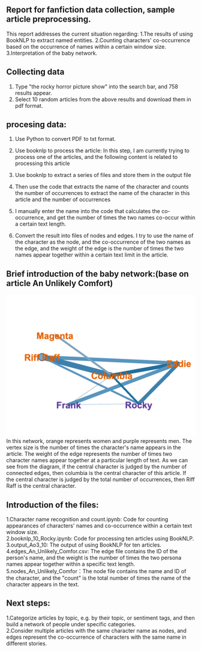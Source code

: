 ## Report for fanfiction data collection, sample article preprocessing.

This report addresses the current situation regarding:
1.The results of using BookNLP to extract named entities.
2.Counting characters' co-occurrence based on the occurrence of names within a certain window size.
3.Interpretation of the baby network.
## Collecting data
1. Type "the rocky horror picture show" into the search bar, and 758 results appear.
2. Select 10 random articles from the above results and download them in pdf format.

## procesing data:
1. Use Python to convert PDF to txt format.
2. Use booknlp to process the article: In this step, I am currently trying to process one of the articles, and the following content is related to processing this article
3. Use booknlp to extract a series of files and store them in the output file
4. Then use the code that extracts the name of the character and counts the number of occurrences to extract the name of the character in this article and the number of occurrences
5. I manually enter the name into the code that calculates the co-occurrence, and get the number of times the two names co-occur within a certain text length.

6. Convert the result into files of nodes and edges.
I try to use the name of the character as the node, and the co-occurrence of the two names as the edge, and the weight of the edge is the number of times the two names appear together within a certain text limit in the article.

## Brief introduction of the baby network:(base on article An Unlikely Comfort)
![image](https://github.com/CHENJiaminG2088/characters_network/blob/main/screenshot_193815.png)
In this network, orange represents women and purple represents men. The vertex size is the number of times the character's name appears in the article. The weight of the edge represents the number of times two character names appear together at a particular length of text. As we can see from the diagram, if the central character is judged by the number of connected edges, then columbia is the central character of this article. If the central character is judged by the total number of occurrences, then Riff Raff is the central character.

## Introduction of the files:
1.Character name recognition and count.ipynb: Code for counting appearances of characters' names and co-occurrence within a certain text window size.  
2.booknlp_10_Rocky.ipynb: Code for processing ten articles using BookNLP.  
3.output_Ao3_10: The output of using BookNLP for ten articles.    
4.edges_An_Unlikely_Comfor.csv: The edge file contains the ID of the person's name, and the weight is the number of times the two persona names appear together within a specific text length.  
5.nodes_An_Unlikely_Comfor：The node file contains the name and ID of the character, and the "count" is the total number of times the name of the character appears in the text.


## Next steps:
1.Categorize articles by topic, e.g. by their topic, or sentiment tags, and then build a network of people under specific categories.  
2.Consider multiple articles with the same character name as nodes, and edges represent the co-occurrence of characters with the same name in different stories.

